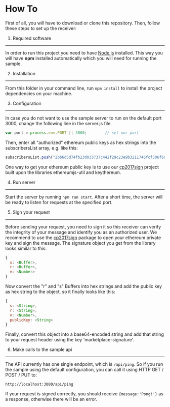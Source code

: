 # How To
First of all, you will have to download or clone this repository.
Then, follow these steps to set up the receiver:

1. Required software
--------------------
In order to run this project you need to have [Node.js](https://docs.npmjs.com/getting-started/installing-node) installed.
This way you will have **npm** installed automatically which you will need for running the sample.

2. Installation
---------------
From this folder in your command line, run ```npm install``` to install the project dependencies on your machine.

3. Configuration
----------------
In case you do not want to use the sample server to run on the default port 3000, change the following line in the server.js file.
```javascript
var port = process.env.PORT || 3000;        // set our port
```
Then, enter all "authorized" ethereum public keys as hex strings into the subscribersList array, e.g. like this:
```javascript
subscribersList.push("2bb6d5d74fb23d033737c442f29c23e9b3211746fcf306f69a74a00653ce8c2adff2");
```
One way to get your ethereum public key is to use our [cp2017sign](https://www.npmjs.com/package/cp2017sign) project built upon the libraries ethereumjs-util and keythereum.


4. Run server
-------------
Start the server by running ```npm run start```.
After a short time, the server will be ready to listen for requests at the specified port.

5. Sign your request
-------------------
Before sending your request, you need to sign it so this receiver can verify the integrity of your message and identify you as an authorized user.
We recommend to use the [cp2017sign](https://www.npmjs.com/package/cp2017sign) package to open your ethereum private key and sign the message.
The signature object you get from the library looks similar to this:
```javascript
{
  s: <Buffer>,
  r: <Buffer>,
  v: <Number>
}
```
Now convert the "r" and "s" Buffers into hex strings and add the public key as hex string to the object, so it finally looks like this:
```javascript
{
  s: <String>,
  r: <String>,
  v: <Number>,
  publicKey: <String>
}
```
Finally, convert this object into a base64-encoded string and add that string to your request header using the key 'marketplace-signature'.

6. Make calls to the sample api
-------------------------------
The API currently has one single endpoint, which is ```/api/ping```.
So if you run the sample using the default configuration, you can call it using HTTP GET / POST / PUT to:
```
http://localhost:3000/api/ping
```
If your request is signed correctly, you should receive ```{message:'Pong!'}``` as a response, otherwise there will be an error.
